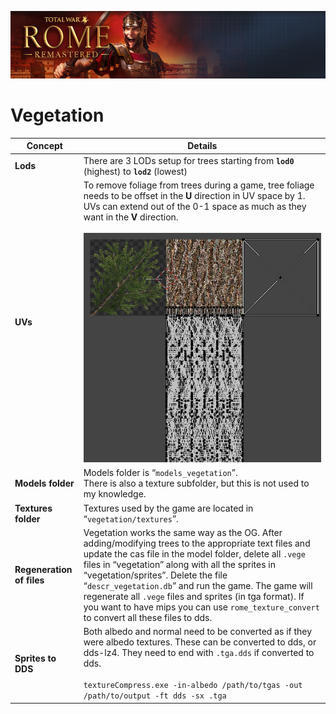 ![Workshop_header_template](/Workshop_header_template.png)
# Vegetation

| Concept | Details |
|-|-|
| **Lods**| There are 3 LODs setup for trees starting from **`lod0`** (highest) to **`lod2`** (lowest)|
| **UVs**| To remove foliage from trees during a game, tree foliage needs to be offset in the **U** direction in UV space by 1. UVs can extend out of the 0-1 space as much as they want in the **V** direction. </br></br> ![Vegetation UV Image](/documentation/techart_guides/Images/Vegitation_UV_image.png)|
| **Models folder**| Models folder is “`models_vegetation`”. </br> There is also a texture subfolder, but this is not used to my knowledge. |
| **Textures folder**| Textures used by the game are located in “`vegetation/textures`”. |
| **Regeneration of files**| Vegetation works the same way as the OG. After adding/modifying trees to the appropriate text files and update the cas file in the model folder, delete all `.vege` files in “vegetation” along with all the sprites in “vegetation/sprites”. Delete the file “`descr_vegetation.db`” and run the game. The game will regenerate all `.vege` files and sprites (in tga format). If you want to have mips you can use `rome_texture_convert` to convert all these files to dds. |
| **Sprites to DDS**| Both albedo and normal need to be converted as if they were albedo textures. These can be converted to dds, or dds-lz4. They need to end with `.tga.dds` if converted to dds. </br></br> `textureCompress.exe -in-albedo /path/to/tgas -out /path/to/output -ft dds -sx .tga` |
